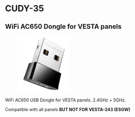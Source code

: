 # CUDY-35

## WiFi AC650 Dongle for VESTA panels

<figure><img src="../.gitbook/assets/image (1) (1).png" alt=""><figcaption></figcaption></figure>

WiFi AC650 USB Dongle for VESTA panels. 2.4GHz + 5GHz.&#x20;

Compatible with all panels **BUT NOT FOR VESTA-243 (ESGW)**
